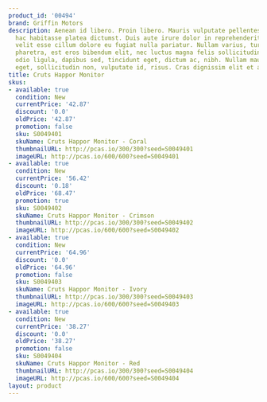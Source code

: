 ```yaml
---
product_id: '00494'
brand: Griffin Motors
description: Aenean id libero. Proin libero. Mauris vulputate pellentesque leo. In
  hac habitasse platea dictumst. Duis aute irure dolor in reprehenderit in voluptate
  velit esse cillum dolore eu fugiat nulla pariatur. Nullam varius, turpis et commodo
  pharetra, est eros bibendum elit, nec luctus magna felis sollicitudin mauris. Praesent
  odio ligula, dapibus sed, tincidunt eget, dictum ac, nibh. Nullam mauris orci, porttitor
  eget, sollicitudin non, vulputate id, risus. Cras dignissim elit et augue.
title: Cruts Happor Monitor
skus:
- available: true
  condition: New
  currentPrice: '42.87'
  discount: '0.0'
  oldPrice: '42.87'
  promotion: false
  sku: S0049401
  skuName: Cruts Happor Monitor - Coral
  thumbnailURL: http://pcas.io/300/300?seed=S0049401
  imageURL: http://pcas.io/600/600?seed=S0049401
- available: true
  condition: New
  currentPrice: '56.42'
  discount: '0.18'
  oldPrice: '68.47'
  promotion: true
  sku: S0049402
  skuName: Cruts Happor Monitor - Crimson
  thumbnailURL: http://pcas.io/300/300?seed=S0049402
  imageURL: http://pcas.io/600/600?seed=S0049402
- available: true
  condition: New
  currentPrice: '64.96'
  discount: '0.0'
  oldPrice: '64.96'
  promotion: false
  sku: S0049403
  skuName: Cruts Happor Monitor - Ivory
  thumbnailURL: http://pcas.io/300/300?seed=S0049403
  imageURL: http://pcas.io/600/600?seed=S0049403
- available: true
  condition: New
  currentPrice: '38.27'
  discount: '0.0'
  oldPrice: '38.27'
  promotion: false
  sku: S0049404
  skuName: Cruts Happor Monitor - Red
  thumbnailURL: http://pcas.io/300/300?seed=S0049404
  imageURL: http://pcas.io/600/600?seed=S0049404
layout: product
---
```

